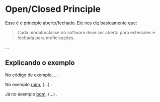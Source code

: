 # Open/Closed Principle

Esse é o princípio aberto/fechado. Ele nos diz basicamente que:

> Cada módulo/classe do software deve ser aberta para extensões e fechada para moficicações.

...

## Explicando o exemplo

No código de exemplo, ...
  
No exemplo [ruim](https://github.com/richielybmp/solid-design-principles-in-c-sharp/tree/master/OCP.OpenClosedPrinciple/Bad), (...) .

Já no exemplo [bom](https://github.com/richielybmp/solid-design-principles-in-c-sharp/tree/master/OCP.OpenClosedPrinciple/Good), (...) .
